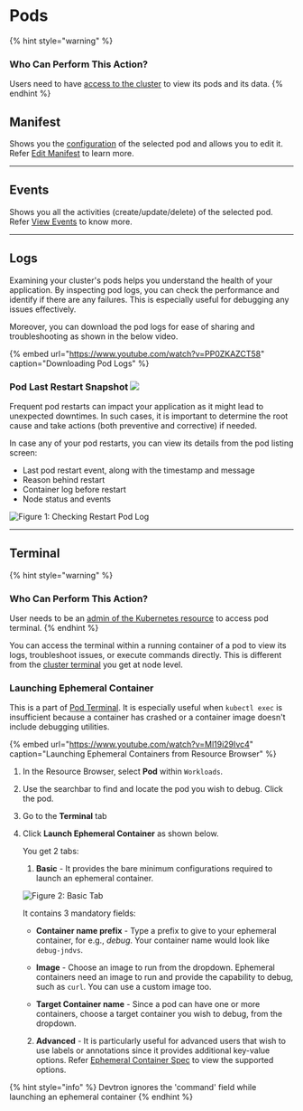 # Pods

{% hint style="warning" %}
### Who Can Perform This Action?
Users need to have [access to the cluster](../global-configurations/authorization/user-access.md#kubernetes-resources-permissions) to view its pods and its data.
{% endhint %}

## Manifest

Shows you the [configuration](../../reference/glossary.md#manifest) of the selected pod and allows you to edit it. Refer [Edit Manifest](manage-resources.md#edit-a-manifest) to learn more.

---

## Events

Shows you all the activities (create/update/delete) of the selected pod. Refer [View Events](manage-resources.md#view-events) to know more.

---

## Logs

Examining your cluster's pods helps you understand the health of your application. By inspecting pod logs, you can check the performance and identify if there are any failures. This is especially useful for debugging any issues effectively.

Moreover, you can download the pod logs for ease of sharing and troubleshooting as shown in the below video.

{% embed url="https://www.youtube.com/watch?v=PP0ZKAZCT58" caption="Downloading Pod Logs" %}

### Pod Last Restart Snapshot [![](https://devtron-public-asset.s3.us-east-2.amazonaws.com/images/elements/EnterpriseTag.svg)](https://devtron.ai/pricing)

Frequent pod restarts can impact your application as it might lead to unexpected downtimes. In such cases, it is important to determine the root cause and take actions (both preventive and corrective) if needed.

In case any of your pod restarts, you can view its details from the pod listing screen:
* Last pod restart event, along with the timestamp and message
* Reason behind restart
* Container log before restart
* Node status and events  

![Figure 1: Checking Restart Pod Log](https://devtron-public-asset.s3.us-east-2.amazonaws.com/images/kubernetes-resource-browser/restart-pod-log.gif)

---

## Terminal

{% hint style="warning" %}
### Who Can Perform This Action?
User needs to be an [admin of the Kubernetes resource](../global-configurations/authorization/user-access.md#kubernetes-resources-permissions) to access pod terminal.
{% endhint %}

You can access the terminal within a running container of a pod to view its logs, troubleshoot issues, or execute commands directly. This is different from the [cluster terminal](cluster-terminal.md) you get at node level. 

### Launching Ephemeral Container

This is a part of [Pod Terminal](#terminal). It is especially useful when `kubectl exec` is insufficient because a container has crashed or a container image doesn't include debugging utilities.

{% embed url="https://www.youtube.com/watch?v=Ml19i29Ivc4" caption="Launching Ephemeral Containers from Resource Browser" %}

1. In the Resource Browser, select **Pod** within `Workloads`.
2. Use the searchbar to find and locate the pod you wish to debug. Click the pod.
3. Go to the **Terminal** tab 
4. Click **Launch Ephemeral Container** as shown below.

    You get 2 tabs:
    1. **Basic** - It provides the bare minimum configurations required to launch an ephemeral container.

    ![Figure 2: Basic Tab](https://devtron-public-asset.s3.us-east-2.amazonaws.com/images/debugging-deployment-and-monitoring/basic.jpg)

    It contains 3 mandatory fields:

    * **Container name prefix** - Type a prefix to give to your ephemeral container, for e.g., *debug*. Your container name would look like `debug-jndvs`.

    * **Image** - Choose an image to run from the dropdown. Ephemeral containers need an image to run and provide the capability to debug, such as `curl`. You can use a custom image too.
    
    * **Target Container name** - Since a pod can have one or more containers, choose a target container you wish to debug, from the dropdown.

    2. **Advanced** - It is particularly useful for advanced users that wish to use labels or annotations since it provides additional key-value options. Refer [Ephemeral Container Spec](https://kubernetes.io/docs/reference/generated/kubernetes-api/v1.28/#ephemeralcontainer-v1-core) to view the supported options.
    
{% hint style="info" %}
Devtron ignores the 'command' field while launching an ephemeral container
{% endhint %}